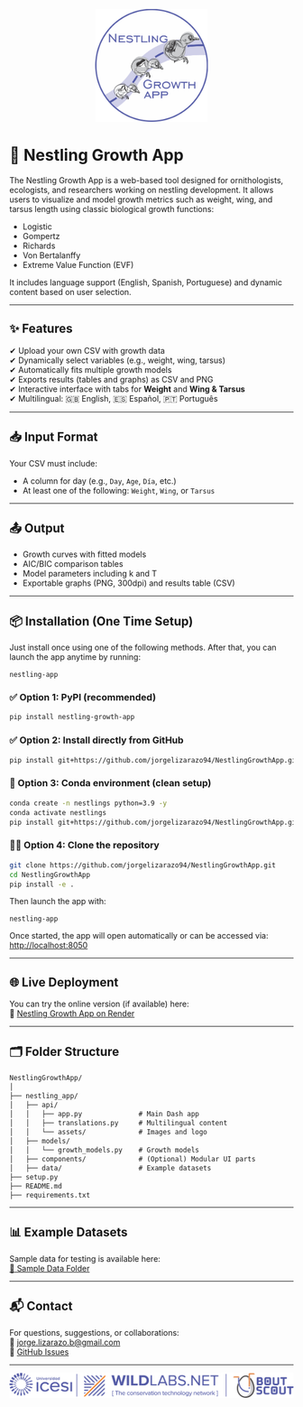 <p align="center">
    <img src="https://raw.githubusercontent.com/jorgelizarazo94/NestlingGrowthApp/7a9916a809009ea6359db6b8e02645db32c0a28d/nestling_app/api/assets/ngapp_log.png" alt="Nestling Growth App" width="200px">
</p>

# 🐣 Nestling Growth App

The Nestling Growth App is a web-based tool designed for ornithologists, ecologists, and researchers working on nestling development. It allows users to visualize and model growth metrics such as weight, wing, and tarsus length using classic biological growth functions:
- Logistic  
- Gompertz  
- Richards  
- Von Bertalanffy  
- Extreme Value Function (EVF)  

It includes language support (English, Spanish, Portuguese) and dynamic content based on user selection.

---

## ✨ Features

✔ Upload your own CSV with growth data  
✔ Dynamically select variables (e.g., weight, wing, tarsus)  
✔ Automatically fits multiple growth models  
✔ Exports results (tables and graphs) as CSV and PNG  
✔ Interactive interface with tabs for **Weight** and **Wing & Tarsus**  
✔ Multilingual: 🇬🇧 English, 🇪🇸 Español, 🇵🇹 Português  

---

## 📥 Input Format

Your CSV must include:
- A column for day (e.g., `Day`, `Age`, `Día`, etc.)
- At least one of the following: `Weight`, `Wing`, or `Tarsus`

---

## 📤 Output

- Growth curves with fitted models  
- AIC/BIC comparison tables  
- Model parameters including k and T  
- Exportable graphs (PNG, 300dpi) and results table (CSV)  

---

## 📦 Installation (One Time Setup)

Just install once using one of the following methods. After that, you can launch the app anytime by running:

```
nestling-app
```

### ✅ Option 1: PyPI (recommended)

```bash
pip install nestling-growth-app
```

### ✅ Option 2: Install directly from GitHub

```bash
pip install git+https://github.com/jorgelizarazo94/NestlingGrowthApp.git
```

### 🧪 Option 3: Conda environment (clean setup)

```bash
conda create -n nestlings python=3.9 -y
conda activate nestlings
pip install git+https://github.com/jorgelizarazo94/NestlingGrowthApp.git
```

### 🧑‍💻 Option 4: Clone the repository

```bash
git clone https://github.com/jorgelizarazo94/NestlingGrowthApp.git
cd NestlingGrowthApp
pip install -e .
```

Then launch the app with:

```
nestling-app
```

Once started, the app will open automatically or can be accessed via:  
[http://localhost:8050](http://localhost:8050)

---

## 🌐 Live Deployment

You can try the online version (if available) here:  
🔗 [Nestling Growth App on Render](https://nestling-growth-app.onrender.com)

---

## 🗂️ Folder Structure

```
NestlingGrowthApp/
│
├── nestling_app/
│   ├── api/
│   │   ├── app.py              # Main Dash app
│   │   ├── translations.py     # Multilingual content
│   │   └── assets/             # Images and logo
│   ├── models/
│   │   └── growth_models.py    # Growth models
│   ├── components/             # (Optional) Modular UI parts
│   ├── data/                   # Example datasets
├── setup.py
├── README.md
├── requirements.txt
```

---

## 📊 Example Datasets

Sample data for testing is available here:  
[📁 Sample Data Folder](https://github.com/jorgelizarazo94/NestlingGrowthApp/tree/d910ec6f4befb22dc730157e6a9bd1a66e7de863/nestling_app/data)

---

## 📬 Contact

For questions, suggestions, or collaborations:  
📧 jorge.lizarazo.b@gmail.com  
🐛 [GitHub Issues](https://github.com/jorgelizarazo94/NestlingGrowthApp/issues)

---

<p align="center">
  <a href="https://wildlabs.net/" target="_blank">
    <img src="https://raw.githubusercontent.com/jorgelizarazo94/NestlingGrowthApp/7a9916a809009ea6359db6b8e02645db32c0a28d/nestling_app/api/assets/logo.png" width="800px" />
  </a>
</p>